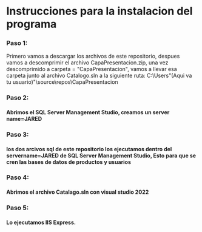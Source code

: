 # Instrucciones para la instalacion del programa

### Paso 1: 
Primero vamos a descargar los archivos de este repositorio,
despues vamos a descomprimir el archivo CapaPresentacion.zip, una vez descomprimido a carpeta = "CapaPresentacion", 
vamos a llevar esa carpeta junto al archivo Catalogo.sln a la siguiente ruta: C:\Users\"(Aqui va tu usuario)"\source\repos\CapaPresentacion

### Paso 2: 
#### Abrimos el SQL Server Management Studio, creamos un server name=JARED

### Paso 3: 
#### los dos arcivos sql de este repositorio los ejecutamos dentro del servername=JARED de SQL Server Management Studio, Esto para que se cren las bases de datos de productos y usuarios

### Paso 4: 
#### Abrimos el archivo Catalago.sln con visual studio 2022

### Paso 5: 
#### Lo ejecutamos IIS Express.
